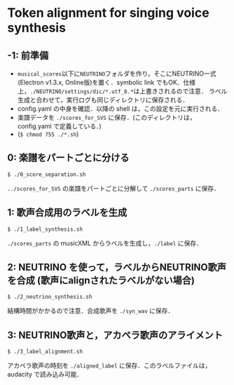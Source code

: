 # Token alignment for singing voice synthesis

## -1: 前準備
- `musical_scores`以下に`NEUTRINO`フォルダを作り，そこにNEUTRINO一式(Electron v1.3.x, Online版)を置く．symbolic link でもOK．仕様上，`./NEUTRINO/settings/dic/*.utf_8.*`は上書きされるので注意． ラベル生成と合わせて，実行ログも同じディレクトリに保存される．
- config.yaml の中身を確認．以降の shell は，この設定を元に実行される．
- 楽譜データを `./scores_for_SVS` に保存．(このディレクトリは，config.yaml で定義している．)
- (`$ chmod 755 ./*.sh`)

## 0: 楽譜をパートごとに分ける
```
$ ./0_score_separation.sh
```
`../scores_for_SVS` の楽譜をパートごとに分解して `./scores_parts` に保存．

## 1: 歌声合成用のラベルを生成
```
$ ./1_label_synthesis.sh 
```
`./scores_parts` の musicXML からラベルを生成し，`./label` に保存．

## 2: NEUTRINO を使って，ラベルからNEUTRINO歌声を合成 (歌声にalignされたラベルがない場合)
```
$ ./2_neutrino_synthesis.sh
```
結構時間がかかるので注意．合成歌声を `./syn_wav` に保存．

## 3: NEUTRINO歌声と，アカペラ歌声のアライメント
```
$ ./3_label_alignment.sh
```
アカペラ歌声の時刻を `./aligned_label` に保存．このラベルファイルは，audacity で読み込み可能．